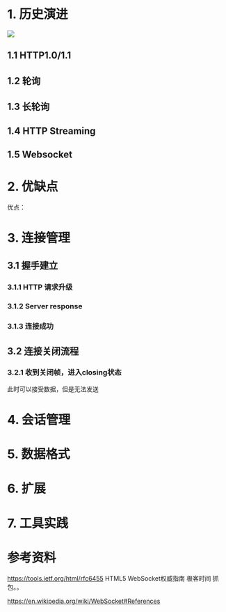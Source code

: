# 1. 历史演进 
![](https://tva1.sinaimg.cn/large/008eGmZEgy1gogbgk2vbhj30u605u0t4.jpg)

## 1.1 HTTP1.0/1.1

## 1.2 轮询

## 1.3 长轮询

## 1.4 HTTP Streaming

## 1.5 Websocket



# 2. 优缺点
优点：


# 3. 连接管理
## 3.1 握手建立
### 3.1.1 HTTP 请求升级
### 3.1.2 Server response

### 3.1.3 连接成功

## 3.2 连接关闭流程

### 3.2.1 收到关闭帧，进入closing状态
此时可以接受数据，但是无法发送


# 4. 会话管理


# 5. 数据格式

# 6. 扩展

# 7. 工具实践


# 参考资料
https://tools.ietf.org/html/rfc6455
HTML5 WebSocket权威指南
极客时间 抓包。。

https://en.wikipedia.org/wiki/WebSocket#References

